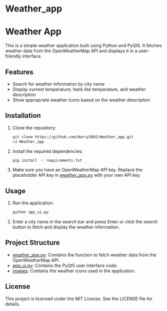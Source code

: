 # Weather_app
# Weather App

This is a simple weather application built using Python and PyQt5. It fetches weather data from the OpenWeatherMap API and displays it in a user-friendly interface.

## Features

- Search for weather information by city name
- Display current temperature, feels like temperature, and weather description
- Show appropriate weather icons based on the weather description

## Installation

1. Clone the repository:
    ```sh
    git clone https://github.com/Harry3602/Weather_app.git
    cd Weather_app
    ```

2. Install the required dependencies:
    ```sh
    pip install -r requirements.txt
    ```

3. Make sure you have an OpenWeatherMap API key. Replace the placeholder API key in [weather_app.py](http://_vscodecontentref_/1) with your own API key.

## Usage

1. Run the application:
    ```sh
    python app_ui.py
    ```

2. Enter a city name in the search bar and press Enter or click the search button to fetch and display the weather information.

## Project Structure

- [weather_app.py](http://_vscodecontentref_/2): Contains the function to fetch weather data from the OpenWeatherMap API.
- [app_ui.py](http://_vscodecontentref_/3): Contains the PyQt5 user interface code.
- [images](http://_vscodecontentref_/4): Contains the weather icons used in the application.

## License

This project is licensed under the MIT License. See the LICENSE file for details.
